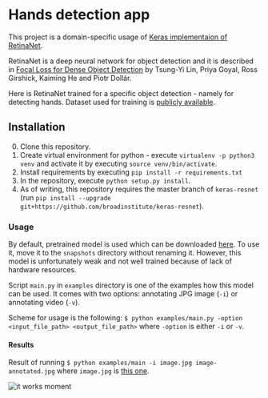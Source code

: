 # Hands detection app 
This project is a domain-specific  usage of [Keras implementaion of RetinaNet](https://github.com/fizyr/keras-retinanet).

RetinaNet is a deep neural network for object detection and it is described in [Focal Loss for Dense Object Detection](https://arxiv.org/abs/1708.02002) by Tsung-Yi Lin, Priya Goyal, Ross Girshick, Kaiming He and Piotr Dollár.

Here is RetinaNet trained for a specific object detection - namely for detecting hands. Dataset used for training is [publicly available](http://www.robots.ox.ac.uk/~vgg/data/hands/). 

## Installation

0) Clone this repository.
1) Create virtual environment for python - execute `virtualenv -p python3 venv` and activate it by executing `source venv/bin/activate`.
2) Install requirements by executing `pip install -r requirements.txt`
3) In the repository, execute `python setup.py install`.
4) As of writing, this repository requires the master branch of `keras-resnet` (run `pip install --upgrade git+https://github.com/broadinstitute/keras-resnet`).


### Usage
By default, pretrained model is used which can be downloaded [here](https://www.dropbox.com/s/docoy4p0hl40v1n/resnet50_csv_17.h5). To use it, move it to the `snapshots` directory without renaming it. However, this model is unfortunately weak and not well trained because of lack of hardware resources.

Script `main.py` in `examples` directory is one of the examples how this model can be used. It comes with two options: annotating JPG image (`-i`) or annotating video (`-v`).

Scheme for usage is the following:
`$ python examples/main.py -option <input_file_path> <output_file_path>`
where `-option` is either `-i` or `-v`.

#### Results 
 
Result of running `$ python examples/main -i image.jpg image-annotated.jpg` where `image.jpg` is [this one](https://image.ibb.co/hwtFwm/image.jpg). 
 
![it works moment](https://image.ibb.co/cUcBK6/image_annotated.jpg)
